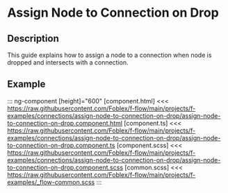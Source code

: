 # Assign Node to Connection on Drop

## Description

This guide explains how to assign a node to a connection when node is dropped and intersects with a connection.

## Example

::: ng-component <assign-node-to-connection-on-drop></assign-node-to-connection-on-drop> [height]="600"
[component.html] <<< https://raw.githubusercontent.com/Foblex/f-flow/main/projects/f-examples/connections/assign-node-to-connection-on-drop/assign-node-to-connection-on-drop.component.html
[component.ts] <<< https://raw.githubusercontent.com/Foblex/f-flow/main/projects/f-examples/connections/assign-node-to-connection-on-drop/assign-node-to-connection-on-drop.component.ts
[component.scss] <<< https://raw.githubusercontent.com/Foblex/f-flow/main/projects/f-examples/connections/assign-node-to-connection-on-drop/assign-node-to-connection-on-drop.component.scss
[common.scss] <<< https://raw.githubusercontent.com/Foblex/f-flow/main/projects/f-examples/_flow-common.scss
:::




